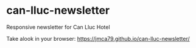 # can-lluc-newsletter
Responsive newsletter for Can Lluc Hotel

Take alook in your browser:
https://jmca79.github.io/can-lluc-newsletter/
